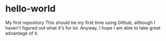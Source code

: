 # hello-world
My first repository
This should be my first time using Github, although I haven't figured out what it's for lol. Anyway, I hope I am able to take great advantage of it.
